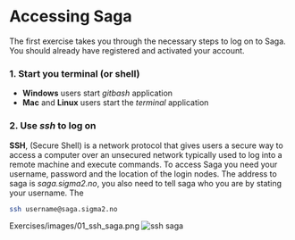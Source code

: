 # Accessing Saga

The first exercise takes you through the necessary steps to log on to Saga.
You should already have registered and activated your account.

### 1. Start you terminal (or shell)
- **Windows** users start _gitbash_ application
- **Mac** and **Linux** users start the _terminal_ application

### 2. Use _ssh_ to log on
**SSH**, (Secure Shell) is a network protocol that gives users a secure way to access a computer over an unsecured network typically used to log into a remote machine and execute commands. To access Saga you need your username, password and the location of the login nodes. The address to saga is _saga.sigma2.no_, you also need to tell saga who you are by stating your username. The

``` bash
ssh username@saga.sigma2.no
```

Exercises/images/01_ssh_saga.png
![ssh saga](/Exercises/images/2020/04/01_ssh_saga.png)
